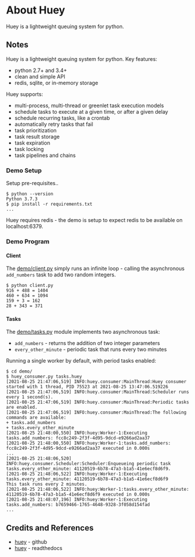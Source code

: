 # About Huey

Huey is a lightweight queuing system for python.

## Notes

Huey is a lightweight queuing system for python. Key features:

* python 2.7+ and 3.4+
* clean and simple API
* redis, sqlite, or in-memory storage

Huey supports:

* multi-process, multi-thread or greenlet task execution models
* schedule tasks to execute at a given time, or after a given delay
* schedule recurring tasks, like a crontab
* automatically retry tasks that fail
* task prioritization
* task result storage
* task expiration
* task locking
* task pipelines and chains

### Demo Setup

Setup pre-requisites..

```
$ python --version
Python 3.7.3
$ pip install -r requirements.txt
...
```

Huey requires redis - the demo is setup to expect redis to be available on localhost:6379.

### Demo Program

#### Client

The [demo/client.py](./demo/client.py) simply runs an infinite loop - calling the asynchronous `add_numbers`
task to add two random integers.

```
$ python client.py
916 + 488 = 1404
460 + 634 = 1094
159 + 3 = 162
28 + 343 = 371
```

#### Tasks

The [demo/tasks.py](./demo/tasks.py) module implements two asynchronous task:

* `add_numbers` - returns the addition of two integer parameters
* `every_other_minute` - periodic task that runs every two minutes

Running a single worker by default, with period tasks enabled:

```
$ cd demo/
$ huey_consumer.py tasks.huey
[2021-08-25 21:47:06,519] INFO:huey.consumer:MainThread:Huey consumer started with 1 thread, PID 75523 at 2021-08-25 13:47:06.519226
[2021-08-25 21:47:06,519] INFO:huey.consumer:MainThread:Scheduler runs every 1 second(s).
[2021-08-25 21:47:06,519] INFO:huey.consumer:MainThread:Periodic tasks are enabled.
[2021-08-25 21:47:06,519] INFO:huey.consumer:MainThread:The following commands are available:
+ tasks.add_numbers
+ tasks.every_other_minute
[2021-08-25 21:48:00,550] INFO:huey:Worker-1:Executing tasks.add_numbers: fcc8c249-2f3f-4d95-9dcd-e9266ad2aa37
[2021-08-25 21:48:00,550] INFO:huey:Worker-1:tasks.add_numbers: fcc8c249-2f3f-4d95-9dcd-e9266ad2aa37 executed in 0.000s
...
[2021-08-25 21:48:06,520] INFO:huey.consumer.Scheduler:Scheduler:Enqueueing periodic task tasks.every_other_minute: 41120519-6b78-47a3-b1a5-41e6ecf8d6f9.
[2021-08-25 21:48:06,522] INFO:huey:Worker-1:Executing tasks.every_other_minute: 41120519-6b78-47a3-b1a5-41e6ecf8d6f9
This task runs every 2 minutes.
[2021-08-25 21:48:06,522] INFO:huey:Worker-1:tasks.every_other_minute: 41120519-6b78-47a3-b1a5-41e6ecf8d6f9 executed in 0.000s
[2021-08-25 21:48:07,196] INFO:huey:Worker-1:Executing tasks.add_numbers: b7659466-1765-4648-9328-3f058d154fad
...
```


## Credits and References

* [huey](https://github.com/coleifer/huey) - github
* [huey](https://huey.readthedocs.io/en/latest/index.html) - readthedocs
